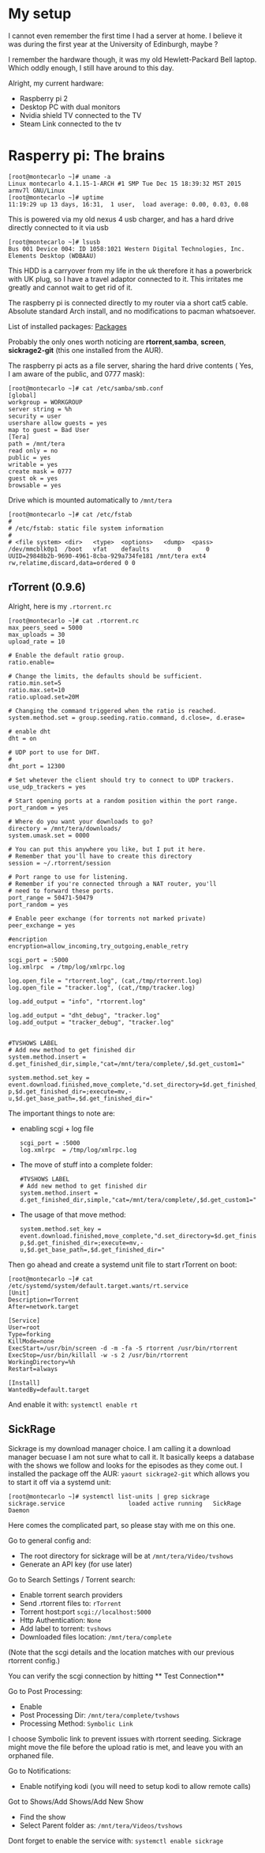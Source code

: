 My setup
========

I cannot even remember the first time I had a server at home. I believe it was during the first year at the University of Edinburgh, maybe ?

I remember the hardware though, it was my old Hewlett-Packard Bell laptop. Which oddly enough, I still have around to this day.

Alright, my current hardware:


- Raspberry pi 2
- Desktop PC with dual monitors
- Nvidia shield TV connected to the TV
- Steam Link connected to the tv

Rasperry pi: The brains
======

```
[root@montecarlo ~]# uname -a
Linux montecarlo 4.1.15-1-ARCH #1 SMP Tue Dec 15 18:39:32 MST 2015 armv7l GNU/Linux
[root@montecarlo ~]# uptime
11:19:29 up 13 days, 16:31,  1 user,  load average: 0.00, 0.03, 0.08
```
This is powered via my old nexus 4 usb charger, and has a hard drive directly connected to it via usb

```
[root@montecarlo ~]# lsusb
Bus 001 Device 004: ID 1058:1021 Western Digital Technologies, Inc. Elements Desktop (WDBAAU)
```
This HDD is a carryover from my life in the uk therefore it has a powerbrick with UK plug, so I have a travel adaptor connected to it. This irritates me greatly and cannot wait to get rid of it.

The raspberry pi is connected directly to my router via a short cat5 cable. Absolute standard Arch install, and no modifications to pacman whatsoever.

List of installed packages: [Packages]( https://gist.githubusercontent.com/markitoxs/a2c6941b3a05eedab22698891df11bd1/raw/83659f6a0dc6dcb9f2df344e77fc09065869ee7/installed_packages )

Probably the only ones worth noticing are **rtorrent**,**samba**, **screen**, **sickrage2-git** (this one installed from the AUR).

The raspberry pi acts as a file server, sharing the hard drive contents ( Yes, I am aware of the public, and 0777 mask):

```
[root@montecarlo ~]# cat /etc/samba/smb.conf
[global]
workgroup = WORKGROUP
server string = %h
security = user
usershare allow guests = yes
map to guest = Bad User
[Tera]
path = /mnt/tera
read only = no
public = yes
writable = yes
create mask = 0777
guest ok = yes
browsable = yes
```

Drive which is mounted automatically to `/mnt/tera`

```
[root@montecarlo ~]# cat /etc/fstab
#
# /etc/fstab: static file system information
#
# <file system>	<dir>	<type>	<options>	<dump>	<pass>
/dev/mmcblk0p1  /boot   vfat    defaults        0       0
UUID=29848b2b-9690-4961-8cba-929a734fe181 /mnt/tera ext4 rw,relatime,discard,data=ordered 0 0
```

rTorrent (0.9.6)
---
Alright, here is my `.rtorrent.rc`

```
[root@montecarlo ~]# cat .rtorrent.rc
max_peers_seed = 5000
max_uploads = 30
upload_rate = 10

# Enable the default ratio group.
ratio.enable=

# Change the limits, the defaults should be sufficient.
ratio.min.set=5
ratio.max.set=10
ratio.upload.set=20M

# Changing the command triggered when the ratio is reached.
system.method.set = group.seeding.ratio.command, d.close=, d.erase=

# enable dht
dht = on

# UDP port to use for DHT.
#
dht_port = 12300

# Set whetever the client should try to connect to UDP trackers.
use_udp_trackers = yes

# Start opening ports at a random position within the port range.
port_random = yes

# Where do you want your downloads to go?
directory = /mnt/tera/downloads/
system.umask.set = 0000

# You can put this anywhere you like, but I put it here.
# Remember that you'll have to create this directory
session = ~/.rtorrent/session

# Port range to use for listening.
# Remember if you're connected through a NAT router, you'll
# need to forward these ports.
port_range = 50471-50479
port_random = yes

# Enable peer exchange (for torrents not marked private)
peer_exchange = yes

#encription
encryption=allow_incoming,try_outgoing,enable_retry

scgi_port = :5000
log.xmlrpc  = /tmp/log/xmlrpc.log

log.open_file = "rtorrent.log", (cat,/tmp/rtorrent.log)  
log.open_file = "tracker.log", (cat,/tmp/tracker.log)  

log.add_output = "info", "rtorrent.log"

log.add_output = "dht_debug", "tracker.log"
log.add_output = "tracker_debug", "tracker.log"


#TVSHOWS LABEL
# Add new method to get finished dir
system.method.insert = d.get_finished_dir,simple,"cat=/mnt/tera/complete/,$d.get_custom1="

system.method.set_key = event.download.finished,move_complete,"d.set_directory=$d.get_finished_dir=;execute=mkdir,-p,$d.get_finished_dir=;execute=mv,-u,$d.get_base_path=,$d.get_finished_dir="
```

The important things to note are:

  * enabling scgi + log file  
    ```
    scgi_port = :5000
    log.xmlrpc  = /tmp/log/xmlrpc.log
    ```
  * The move of stuff into a complete folder:  
    ```
    #TVSHOWS LABEL
    # Add new method to get finished dir
    system.method.insert = d.get_finished_dir,simple,"cat=/mnt/tera/complete/,$d.get_custom1="
    ```
  * The usage of that move method:  
    ```
    system.method.set_key = event.download.finished,move_complete,"d.set_directory=$d.get_finished_dir=;execute=mkdir,-p,$d.get_finished_dir=;execute=mv,-u,$d.get_base_path=,$d.get_finished_dir="
    ```


Then go ahead and create a systemd unit file to start rTorrent on boot:

```
[root@montecarlo ~]# cat /etc/systemd/system/default.target.wants/rt.service
[Unit]
Description=rTorrent
After=network.target

[Service]
User=root
Type=forking
KillMode=none
ExecStart=/usr/bin/screen -d -m -fa -S rtorrent /usr/bin/rtorrent
ExecStop=/usr/bin/killall -w -s 2 /usr/bin/rtorrent
WorkingDirectory=%h
Restart=always

[Install]
WantedBy=default.target
```

And enable it with: `systemctl enable rt`

SickRage
---

Sickrage is my download manager choice. I am calling it a download manager becuase I am not sure what to call it. It basically keeps a database with the shows we follow and looks for the episodes as they come out. I installed the package off the AUR: `yaourt sickrage2-git` which allows you to start it off via a systemd unit:
```
[root@montecarlo ~]# systemctl list-units | grep sickrage  
sickrage.service                  loaded active running   SickRage Daemon
```

Here comes the complicated part, so please stay with me on this one.

Go to general config and:

  - The root directory for sickrage will be at `/mnt/tera/Video/tvshows`
  - Generate an API key (for use later)

Go to Search Settings / Torrent search:

  - Enable torrent search providers
  - Send .rtorrent files to: `rTorrent`
  - Torrent host:port    `scgi://localhost:5000`
  - Http Authentication:  `None`
  - Add label to torrent: `tvshows`
  - Downloaded files location: `/mnt/tera/complete`

  (Note that the scgi details and the location matches with our previous rtorrent config.)

  You can verify the scgi connection by hitting ** Test Connection**


Go to Post Processing:

  - Enable
  - Post Processing Dir: `/mnt/tera/complete/tvshows`
  - Processing Method: `Symbolic Link`

  I choose Symbolic link to prevent issues with rtorrent seeding. Sickrage might move the file before the upload ratio is met, and leave you with an orphaned file.

Go to Notifications:

  - Enable notifying kodi (you will need to setup kodi to allow remote calls)

Got to Shows/Add Shows/Add New Show

 - Find the show
 - Select Parent folder as: `/mnt/tera/Videos/tvshows`

 Dont forget to enable the service with: `systemctl enable sickrage`
